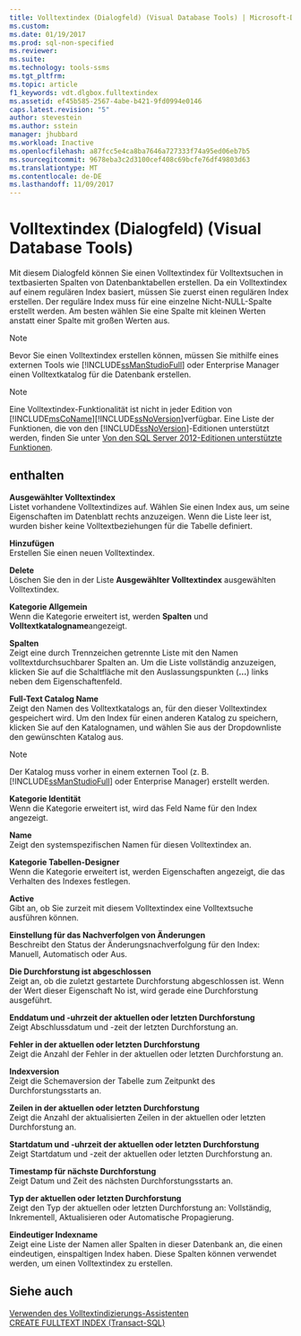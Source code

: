 ```yaml
---
title: Volltextindex (Dialogfeld) (Visual Database Tools) | Microsoft-Dokumentation
ms.custom: 
ms.date: 01/19/2017
ms.prod: sql-non-specified
ms.reviewer: 
ms.suite: 
ms.technology: tools-ssms
ms.tgt_pltfrm: 
ms.topic: article
f1_keywords: vdt.dlgbox.fulltextindex
ms.assetid: ef45b585-2567-4abe-b421-9fd0994e0146
caps.latest.revision: "5"
author: stevestein
ms.author: sstein
manager: jhubbard
ms.workload: Inactive
ms.openlocfilehash: a87fcc5e4ca8ba7646a727333f74a95ed06eb7b5
ms.sourcegitcommit: 9678eba3c2d3100cef408c69bcfe76df49803d63
ms.translationtype: MT
ms.contentlocale: de-DE
ms.lasthandoff: 11/09/2017
---
```

# <a name="full-text-index-dialog-box-visual-database-tools"></a>Volltextindex (Dialogfeld) (Visual Database Tools)
Mit diesem Dialogfeld können Sie einen Volltextindex für Volltextsuchen in textbasierten Spalten von Datenbanktabellen erstellen. Da ein Volltextindex auf einem regulären Index basiert, müssen Sie zuerst einen regulären Index erstellen. Der reguläre Index muss für eine einzelne Nicht-NULL-Spalte erstellt werden. Am besten wählen Sie eine Spalte mit kleinen Werten anstatt einer Spalte mit großen Werten aus.  
  
> [!NOTE]  
> Bevor Sie einen Volltextindex erstellen können, müssen Sie mithilfe eines externen Tools wie [!INCLUDE[ssManStudioFull](../../includes/ssmanstudiofull_md.md)] oder Enterprise Manager einen Volltextkatalog für die Datenbank erstellen.  
  
> [!NOTE]  
> Eine Volltextindex-Funktionalität ist nicht in jeder Edition von [!INCLUDE[msCoName](../../includes/msconame_md.md)][!INCLUDE[ssNoVersion](../../includes/ssnoversion_md.md)]verfügbar. Eine Liste der Funktionen, die von den [!INCLUDE[ssNoVersion](../../includes/ssnoversion_md.md)]-Editionen unterstützt werden, finden Sie unter [Von den SQL Server 2012-Editionen unterstützte Funktionen](http://msdn.microsoft.com/en-us/5da61ff5-12b9-48e6-b3c8-0dacca1751c4).  
  
## <a name="options"></a>enthalten  
**Ausgewählter Volltextindex**  
Listet vorhandene Volltextindizes auf. Wählen Sie einen Index aus, um seine Eigenschaften im Datenblatt rechts anzuzeigen. Wenn die Liste leer ist, wurden bisher keine Volltextbeziehungen für die Tabelle definiert.  
  
**Hinzufügen**  
Erstellen Sie einen neuen Volltextindex.  
  
**Delete**  
Löschen Sie den in der Liste **Ausgewählter Volltextindex** ausgewählten Volltextindex.  
  
**Kategorie Allgemein**  
Wenn die Kategorie erweitert ist, werden **Spalten** und **Volltextkatalogname**angezeigt.  
  
**Spalten**  
Zeigt eine durch Trennzeichen getrennte Liste mit den Namen volltextdurchsuchbarer Spalten an. Um die Liste vollständig anzuzeigen, klicken Sie auf die Schaltfläche mit den Auslassungspunkten (**…**) links neben dem Eigenschaftenfeld.  
  
**Full-Text Catalog Name**  
Zeigt den Namen des Volltextkatalogs an, für den dieser Volltextindex gespeichert wird. Um den Index für einen anderen Katalog zu speichern, klicken Sie auf den Katalognamen, und wählen Sie aus der Dropdownliste den gewünschten Katalog aus.  
  
> [!NOTE]  
> Der Katalog muss vorher in einem externen Tool (z. B. [!INCLUDE[ssManStudioFull](../../includes/ssmanstudiofull_md.md)] oder Enterprise Manager) erstellt werden.  
  
**Kategorie Identität**  
Wenn die Kategorie erweitert ist, wird das Feld Name für den Index angezeigt.  
  
**Name**  
Zeigt den systemspezifischen Namen für diesen Volltextindex an.  
  
**Kategorie Tabellen-Designer**  
Wenn die Kategorie erweitert ist, werden Eigenschaften angezeigt, die das Verhalten des Indexes festlegen.  
  
**Active**  
Gibt an, ob Sie zurzeit mit diesem Volltextindex eine Volltextsuche ausführen können.  
  
**Einstellung für das Nachverfolgen von Änderungen**  
Beschreibt den Status der Änderungsnachverfolgung für den Index: Manuell, Automatisch oder Aus.  
  
**Die Durchforstung ist abgeschlossen**  
Zeigt an, ob die zuletzt gestartete Durchforstung abgeschlossen ist. Wenn der Wert dieser Eigenschaft No ist, wird gerade eine Durchforstung ausgeführt.  
  
**Enddatum und -uhrzeit der aktuellen oder letzten Durchforstung**  
Zeigt Abschlussdatum und -zeit der letzten Durchforstung an.  
  
**Fehler in der aktuellen oder letzten Durchforstung**  
Zeigt die Anzahl der Fehler in der aktuellen oder letzten Durchforstung an.  
  
**Indexversion**  
Zeigt die Schemaversion der Tabelle zum Zeitpunkt des Durchforstungsstarts an.  
  
**Zeilen in der aktuellen oder letzten Durchforstung**  
Zeigt die Anzahl der aktualisierten Zeilen in der aktuellen oder letzten Durchforstung an.  
  
**Startdatum und -uhrzeit der aktuellen oder letzten Durchforstung**  
Zeigt Startdatum und -zeit der aktuellen oder letzten Durchforstung an.  
  
**Timestamp für nächste Durchforstung**  
Zeigt Datum und Zeit des nächsten Durchforstungsstarts an.  
  
**Typ der aktuellen oder letzten Durchforstung**  
Zeigt den Typ der aktuellen oder letzten Durchforstung an: Vollständig, Inkrementell, Aktualisieren oder Automatische Propagierung.  
  
**Eindeutiger Indexname**  
Zeigt eine Liste der Namen aller Spalten in dieser Datenbank an, die einen eindeutigen, einspaltigen Index haben. Diese Spalten können verwendet werden, um einen Volltextindex zu erstellen.  
  
## <a name="see-also"></a>Siehe auch  
[Verwenden des Volltextindizierungs-Assistenten](http://msdn.microsoft.com/en-us/3e9d9605-6525-4781-9168-fdaa06db3459)  
[CREATE FULLTEXT INDEX (Transact-SQL)](http://msdn.microsoft.com/en-us/8b80390f-5f8b-4e66-9bcc-cabd653c19fd)  
  
